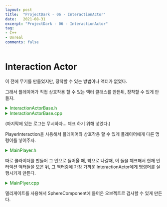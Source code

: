 ```yaml
---
layout: post
title:  "ProjectDark - 06 - InteractionActor"
date:   2021-08-31
excerpt: "ProjectDark - 06 - InteractionActor"
tag:
- C++
- Unreal
comments: false
---
```


# Interaction Actor
이 전에 무기를 만들었지만, 장착할 수 있는 방법이나 액터가 없었다.

그래서 플레이어가 직접 상호작용 할 수 있는 액터 클래스를 만든뒤, 장착할 수 있게 만들자.

<details>
<summary style="color:green">InteractionActorBase.h</summary>
<div markdown="1">

```
#pragma once

#include "CoreMinimal.h"
#include "GameFramework/Actor.h"
#include "InteractionActorBase.generated.h"

UCLASS()
class PROJECTDARK_API AInteractionActorBase : public AActor
{
	GENERATED_BODY()
	
public:	
	// Sets default values for this actor's properties
	AInteractionActorBase();

protected:
	// Called when the game starts or when spawned
	virtual void BeginPlay() override;

public:	
	// Called every frame
	virtual void Tick(float DeltaTime) override;

private:

public:
	virtual void PlayInteraction();

	virtual void PlayInteraction(const class AMainPlayer* MainPlayer);
};
```

</div>
</details>

<details>
<summary style="color:green">InteractionActorBase.cpp</summary>
<div markdown="1">

```
#include "InteractionActorBase.h"

#include "Components/BoxComponent.h"

#include "MainPlayerCodes/MainPlayer.h"

AInteractionActorBase::AInteractionActorBase()
{
	PrimaryActorTick.bCanEverTick = true;
}

void AInteractionActorBase::BeginPlay()
{
	Super::BeginPlay();
	
}

void AInteractionActorBase::Tick(float DeltaTime)
{
	Super::Tick(DeltaTime);

}

void AInteractionActorBase::PlayInteraction()
{

}

void AInteractionActorBase::PlayInteraction(const AMainPlayer* MainPlayer)
{
	UE_LOG(LogTemp, Log, TEXT("Iteraction!!!"));
}
```

</div>
</details>

(마지막에 있는 로그는 무시하자... 체크 하기 위해 넣었다.)

PlayerInteraction을 사용해서 플레이어와 상호작용 할 수 있게 플레이어에게 다른 명령어를 넣어주자.

<details>
<summary style="color:green">MainPlayer.h</summary>
<div markdown="1">

```
#pragma region Interaction

private:
	UPROPERTY(EditAnywhere, BlueprintReadWrite, Category = "Interaction", meta = (AllowPrivateAccess = "True"))
	class USphereComponent* InteractionSphere;

	UPROPERTY(VisibleAnywhere, BlueprintReadWrite, Category = "Interaction", meta = (AllowPrivateAccess = "True"))
	TArray<class AInteractionActorBase*> InteractionActors;

public:
	UFUNCTION()
	void BeginInteractionSphereOverlap(class UPrimitiveComponent* HitComp, class AActor* OtherActor, class UPrimitiveComponent* OtherComp, int32 OtherBodyIndex, bool bFromSweep, const FHitResult& SweepResult);

	UFUNCTION()
	void EndInteractionSphereOverlap(class UPrimitiveComponent* HitComp, class AActor* OtherActor, class UPrimitiveComponent* OtherComp, int32 OtherBodyIndex);

	void InteractionMonobehavior();

#pragma endregion
```

</div>
</details>

따로 콜라이더를 만들어 그 안으로 들어올 때, 밖으로 나갈때, 이 둘을 체크해서 현재 인터렉션 액터들을 모은 뒤, 그 액터중에 가장 가까운 InteractionActor에게 명령어를 실행시키게 만든다.

<details>
<summary style="color:green">MainPlyer.cpp</summary>
<div markdown="1">

```
void AMainPlayer::BeginPlay()
{
	Super::BeginPlay();

	InteractionSphere->OnComponentBeginOverlap.AddDynamic(this, &AMainPlayer::BeginInteractionSphereOverlap);
	InteractionSphere->OnComponentEndOverlap.AddDynamic(this, &AMainPlayer::EndInteractionSphereOverlap);
}

void AMainPlayer::BeginInteractionSphereOverlap(UPrimitiveComponent* HitComp, AActor* OtherActor, UPrimitiveComponent* OtherComp, int32 OtherBodyIndex, bool bFromSweep, const FHitResult& SweepResult)
{
	UE_LOG(LogTemp, Log, TEXT("Actor In"));
	if (OtherActor)
	{
		AInteractionActorBase* InteractionActor = Cast<AInteractionActorBase>(OtherActor);
		if (InteractionActor)
		{
			InteractionActors.Add(InteractionActor);
		}
	}
}

void AMainPlayer::EndInteractionSphereOverlap(UPrimitiveComponent* HitComp, AActor* OtherActor, UPrimitiveComponent* OtherComp, int32 OtherBodyIndex)
{
	UE_LOG(LogTemp, Log, TEXT("Actor Out"));
	if (OtherActor)
	{
		AInteractionActorBase* InteractionActor = Cast<AInteractionActorBase>(OtherActor);
		if (InteractionActor)
		{
			InteractionActors.Remove(InteractionActor);
		}
	}
}

void AMainPlayer::InteractionMonobehavior()
{
	if (InteractionActors.Num() > 0)
	{
		AInteractionActorBase* NearActor = NULL;
		float Distance = 999999;
		for (int i = 0; i < InteractionActors.Num(); i++)
		{
			if (InteractionActors[i]->IsHidden() == true)
			{
				continue;
			}
			float CurrentDiatance = FVector::Distance(GetActorLocation(), InteractionActors[i]->GetActorLocation());
			if (CurrentDiatance < Distance)
			{
				NearActor = InteractionActors[i];
			}
		}

		if (NearActor)
		{
			NearActor->PlayInteraction(this);
		}
	}
}
```

</div>
</details>

델리게이트를 사용해서 SphereComponent에 들어온 오브젝트르 검사할 수 있게 만든다.

